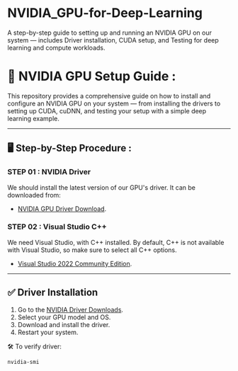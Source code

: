 # NVIDIA_GPU-for-Deep-Learning
A step-by-step guide to setting up and running an NVIDIA GPU on our system — includes Driver installation, CUDA setup, and Testing for deep learning and compute workloads.

# 🔧 NVIDIA GPU Setup Guide : 

This repository provides a comprehensive guide on how to install and configure an NVIDIA GPU on your system — from installing the drivers to setting up CUDA, cuDNN, and testing your setup with a simple deep learning example.

---

## 🖥️ Step-by-Step Procedure :

### STEP 01 : NVIDIA Driver  

We should install the latest version of our GPU's driver. It can be downloaded from:   
- [NVIDIA GPU Driver Download](https://www.nvidia.com/en-us/drivers/).

### STEP 02 : Visual Studio C++

We need Visual Studio, with C++ installed. By default, C++ is not available with Visual Studio, so make sure to select all C++ options.  
- [Visual Studio 2022 Community Edition]([https://www.nvidia.com/en-us/drivers/](https://visualstudio.microsoft.com/vs/community/)).

---

## ✅ Driver Installation

1. Go to the [NVIDIA Driver Downloads](https://www.nvidia.com/Download/index.aspx).
2. Select your GPU model and OS.
3. Download and install the driver.
4. Restart your system.

🛠 To verify driver:
```bash
nvidia-smi
